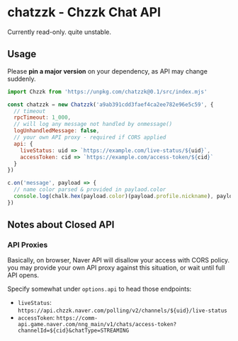 chatzzk - Chzzk Chat API
========================

Currently read-only. quite unstable.

Usage
-----

Please **pin a major version** on your dependency, as API may change suddenly.

```js
import Chzzk from 'https://unpkg.com/chatzzk@0.1/src/index.mjs'

const chatzzk = new Chatzzk('a9ab391cdd3faef4ca2ee782e96e5c59', {
  // timeout
  rpcTimeout: 1_000,
  // will log any message not handled by onmessage()
  logUnhandledMessage: false,
  // your own API proxy - required if CORS applied
  api: {
    liveStatus: uid => `https://example.com/live-status/${uid}`,
    accessToken: cid => `https://example.com/access-token/${cid}`
  }
})

c.on('message', payload => {
  // name color parsed & provided in paylaod.color
  console.log(chalk.hex(payload.color)(payload.profile.nickname), payload.msg)
})

```

Notes about Closed API
----------------------

### API Proxies

Basically, on browser, Naver API will disallow your access with CORS policy. 
you may provide your own API proxy against this situation, or wait until full API opens.

Specify somewhat under `options.api` to head those endpoints:
- `liveStatus`: `https://api.chzzk.naver.com/polling/v2/channels/${uid}/live-status`
- `accessToken`: `https://comm-api.game.naver.com/nng_main/v1/chats/access-token?channelId=${cid}&chatType=STREAMING`
